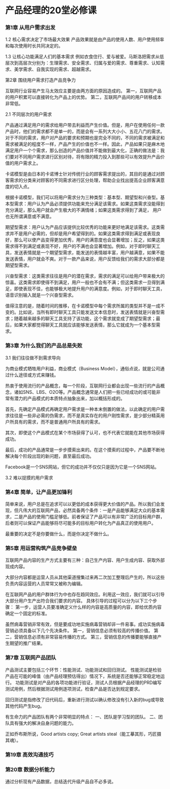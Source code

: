 
# 产品经理的20堂必修课

### 第1章 从用户需求出发

1.2 核心需求决定了市场最大效果
产品效果就是由产品的使用人数、用户使用频率和每次使用时长共同决定的。

1.3 让核心功能满足人们的基本需求
例如衣食住行、爱与被爱。马斯洛把需求从低层次到高层次分别为：生理需求、安全需求、归属与爱的需求、尊重需求、认知需求、美学需求、自我实现的需求、超越需求。

第2章 围绕用户需求打造产品竞争力

互联网行业容易产生马太效应主要是由两方面的原因造成的。
第一，互联网产品的用户积累可以直接转化为产品上的优势。
第二，互联网产品间的用户转移成本非常低。

2.1 不同层次的用户需求

产品通过满足用户的需求给用户带去利益而产生价值。但是，用户在使用任何一款产品时，他们的需求都不是单一的，而是会有一系列大大小小、五花八门的需求。对于不同的需求，用户对产品的要求和预期也是完全不同的，不同的需求被满足和需求被满足的程度不一样，产品产生的价值也不一样。因此，产品如果只是麻木地满足用户一个个需求，那么创造的产品价值并不能做到最大化，正确的做法是：我们要对不同用户需求进行区别对待，将有限的精力投入到那些可以有效提升产品价值的用户需求上。

卡诺模型是由日本的卡诺博士针对传统行业的顾客需求提出的，其目的是通过对顾客需求的分类来对顾客的不同需求进行区分处理，帮助企业找出提高企业顾客满意度的切入点。

根据卡诺模型，我们可以将用户需求分为三种类型：基本型、期望型和兴奋型。基本型需求：用户认为产品必须提供功能来充分满足该需求。如果这类需求没能得到充分满足，那么用户就会产生极大的不满情绪；如果这类需求得到了满足， 用户也无所谓满意或不满意。

期望型需求：用户认为产品应该提供比较优秀的功能来更好地满足该需求。这类需求并不是用户必需的，但却是用户希望得到的。如果这类需求得到满足或表现良好，那么可以使产品变得更加优秀，用户的满意度也会显著增加；反之，如果这类需求得不到满足或表现不好，用户的不满也会显著增加。例如，对于即时聊天工具，发送表情就是一个期望型需求，能发送的表情越丰富，用户越满意，如果不能发送表情，用户就会不爽。对于一款产品来说，用户反馈给我们的需求大部分都是期望型需求。

兴奋型需求：这类需求往往是用户的潜在需求，需求的满足可以给用户带来极大的惊喜。这类需求即使得不到满足，用户一般也不会有不满；但这类需求一旦得到满足，即使表现不佳，也能够极大地提升用户的满意度。例如，对于即时聊天工具，语音识别输入就是一个兴奋型需求。

值得注意的是，随着时间的推移，在卡诺模型中每个需求所属的类型并不是一成不变的。比如说，当所有即时聊天工具只能发送文本信息时，发送表情就是兴奋型需求；随着越来越多的聊天工具支持了该功能，这个需求就变成了期望型需求；最后，如果大家都觉得聊天工具就应该能够发送表情，那么它就成为一个基本型需求。

### 第3章 为什么我们的产品总是失败

3.1 我们往往做不到需求导向

为商业模式牺牲用户利益，商业模式（Business Model），通俗点说，就是公司通过什么途径或方式来赚钱。

热衷于使用流行的产品概念，每一个阶段，互联网行业都会出现一些流行的产品概念，诸如SNS、LBS、O2O等。产品概念通常是人们把一些已经成功的或可能非常有潜力的产品模式的本质特点抽象出来，加以概括形成的。

首先，先确定产品模式再确定用户需求是一种本末倒置的做法，以此确定的用户需求往往是一些非必需的伪需求，而不是真实存在的用户刚性需求，是少部分精英用户所具有的需求，而不是普通用户所具有的需求。

其次，即使这个产品模式在某个市场获得了认可，也不代表它就能在其他市场获得成功。

最后，成功的产品通常是一步步摸索出来的。在这个摸索的过程中，产品要不断地解决每个阶段出现的新问题，直至最后成功。

Facebook是一个SNS网站，但它的成功并不仅仅只是因为它是一个SNS网站。

3.2 难以捉摸的用户需求


### 第4章 简单，让产品更加锋利

简单来说，用户总是在追求可以以更低的成本获得更大价值的产品。所以我们会发现，但凡伟大的互联网产品，必然具备两个条件：一是产品能够满足大众的基本需求，二是产品的使用门槛足够低。前者保证了产品可以有非常广泛的目标用户群，后者则可以保证产品能够将尽可能多的目标用户转化为产品真正的使用用户。

最重要的决定不是你要做什么，而是你决定不做什么。


### 第5章 用运营构筑产品竞争壁垒

互联网产品内容的生产方式主要有三种：自己生产内容、用户生成内容、获取外部现成内容。

大部分内容都是运营人员从其他渠道搜集过来再二次加工整理后产生的，所以这些负责内容运营的人员常常又被称为编辑。

在互联网产品的用户群体行为中也存在趋同效应。利用这一效应，我们就可以引导大部分用户生产出符合我们要求的内容。
具体引导的过程可以分为以下三个步骤：
第一步，运营人员要准确定义什么样的内容是高质量的内容，即给优质内容确定一个固定的标准。

虽然病毒营销非常有效，但是要成功地实施病毒营销却非一件易事。成功实施病毒营销必须具备以下几个先决条件。
第一，营销信息必须有较高的传播价值。
第二，营销信息必须有非常容易传播的方式。
第三，营销信息的传播要能够直接产生期望的推广结果。

### 第7章 互联网产品团队

产品测试主要包括三个环节：性能测试、功能测试和回归测试。
性能测试是检验产品在可能的峰值（由产品经理预估得出）情况下，系统是否还能够正常稳定地运行。
功能测试是对产品的各项功能进行验证，测试人员根据产品经理的PRD编写测试用例，然后根据测试用例逐项测试，检查产品是否达到规定要求。

回归测试是指修改了旧代码后，重新进行测试以确认修改没有引入新的bug或导致其他代码产生bug。

有生命力的产品团队有两个非常明显的特点：
一、团队是学习型的团队。
二、团队具有强大的解决自身问题的能力。

正如乔布斯所说，Good artists copy; Great artists steal（能工摹其形，巧匠摄其魂）。

### 第19章 高效沟通技巧

### 第20章 数据分析能力
通过分析现有产品数据，总结迭代升级产品自不必多说。

